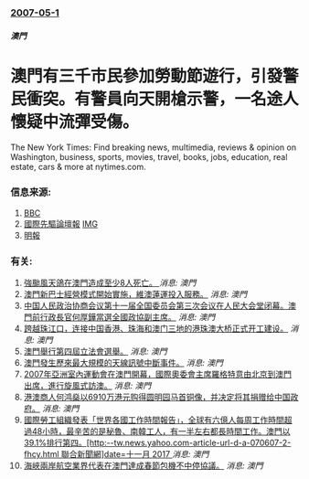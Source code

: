 ### [2007-05-1](/news/2007/05/1/index.md)

##### 澳門
# 澳門有三千市民參加勞動節遊行，引發警民衝突。有警員向天開槍示警，一名途人懷疑中流彈受傷。

The New York Times: Find breaking news, multimedia, reviews & opinion on Washington, business, sports, movies, travel, books, jobs, education, real estate, cars & more at nytimes.com.


### 信息来源:

1. [BBC](http://news.bbc.co.uk/chinese/trad/hi/newsid_6610000/newsid_6610600/6610699.stm)
2. [國際先驅論壇報](http://www.iht.com/articles/ap/2007/05/01/asia/AS-GEN-Macau-Protest.php) [IMG](https://static01.nyt.com/newsgraphics/images/icons/defaultPromoCrop.png)
3. [明報](https://web.archive.org/web/20070503050758/http://hk.news.yahoo.com/070501/12/26k9a.html)

### 有关:

1. [強颱風天鴿在澳門造成至少8人死亡。 ](/zh/news/2017/08/23/強颱風天鴿在澳門造成至少8人死亡.md) _消息: 澳門_
2. [ 澳門新巴士經營模式開始實施，維澳蓮運投入服務。](/zh/news/2011/08/1/澳門新巴士經營模式開始實施-維澳蓮運投入服務.md) _消息: 澳門_
3. [ 中国人民政治协商会议第十一届全国委员会第三次会议在人民大会堂闭幕。澳門前行政長官何厚鏵當選全國政協副主席。](/zh/news/2010/03/13/中国人民政治协商会议第十一届全国委员会第三次会议在人民大会堂闭幕-澳門前行政長官何厚鏵當選全國政協副主席.md) _消息: 澳門_
4. [跨越珠江口，连接中国香港、珠海和澳门三地的港珠澳大桥正式开工建设。](/zh/news/2009/12/15/跨越珠江口-连接中国香港-珠海和澳门三地的港珠澳大桥正式开工建设.md) _消息: 澳門_
5. [ 澳門舉行第四屆立法會選舉。](/zh/news/2009/09/20/澳門舉行第四屆立法會選舉.md) _消息: 澳門_
6. [澳門發生歷來最大規模的天線訊號中斷事件。](/zh/news/2008/01/29/澳門發生歷來最大規模的天線訊號中斷事件.md) _消息: 澳門_
7. [2007年亞洲室內運動會在澳門開幕，國際奧委會主席羅格特意由北京到澳門出席，進行旋風式訪澳。](/zh/news/2007/10/26/2007年亞洲室內運動會在澳門開幕-國際奧委會主席羅格特意由北京到澳門出席-進行旋風式訪澳.md) _消息: 澳門_
8. [港澳商人何鸿燊以6910万港元购得圆明园马首铜像，并决定将其捐赠给中国政府。](/zh/news/2007/09/20/港澳商人何鸿燊以6910万港元购得圆明园马首铜像-并决定将其捐赠给中国政府.md) _消息: 澳門_
9. [國際勞工組織發表「世界各國工作時間報告」，全球有六億人每周工作時間超過48小時，最辛苦的是秘魯、南韓工人，有一半左右都長時間工作。澳門以39.1%排行第四。[http:--tw.news.yahoo.com-article-url-d-a-070607-2-fhcy.html 聯合新聞網]date=十一月 2017 ](/zh/news/2007/06/7/國際勞工組織發表-世界各國工作時間報告-全球有六億人每周工作時間超過48小時-最辛苦的是秘魯-南韓工人-有一半左右都長.md) _消息: 澳門_
10. [ 海峽兩岸航空業界代表在澳門達成春節包機不中停協議。](/zh/news/2005/01/15/海峽兩岸航空業界代表在澳門達成春節包機不中停協議.md) _消息: 澳門_
